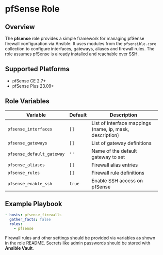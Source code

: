 # pfSense Role

## Overview

The **pfsense** role provides a simple framework for managing pfSense firewall
configuration via Ansible. It uses modules from the `pfsensible.core` collection
to configure interfaces, gateways, aliases and firewall rules. The role assumes
pfSense is already installed and reachable over SSH.

## Supported Platforms

- pfSense CE 2.7+
- pfSense Plus 23.09+

## Role Variables

| Variable | Default | Description |
|----------|---------|-------------|
| `pfsense_interfaces` | `[]` | List of interface mappings (name, ip, mask, description) |
| `pfsense_gateways` | `[]` | List of gateway definitions |
| `pfsense_default_gateway` | `''` | Name of the default gateway to set |
| `pfsense_aliases` | `[]` | Firewall alias entries |
| `pfsense_rules` | `[]` | Firewall rule definitions |
| `pfsense_enable_ssh` | `true` | Enable SSH access on pfSense |

## Example Playbook

```yaml
- hosts: pfsense_firewalls
  gather_facts: false
  roles:
    - pfsense
```

Firewall rules and other settings should be provided via variables as shown in
the role README. Secrets like admin passwords should be stored with **Ansible
Vault**.
